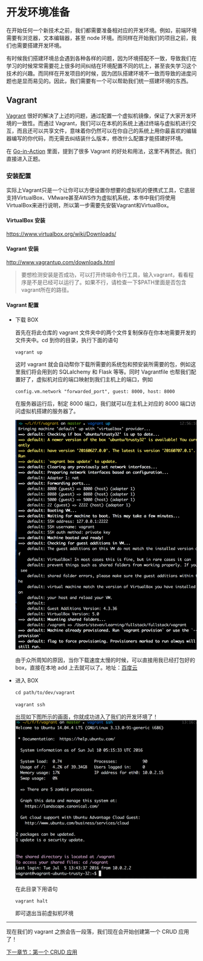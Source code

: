 # 开发环境准备

在开始任何一个新技术之前，我们都需要准备相对应的开发环境。例如，前端环境需要有浏览器，文本编辑器，甚至 node 环境。而同样在开始我们的项目之前，我们也需要搭建开发环境。

有时候我们搭建环境总会遇到各种各样的问题，因为环境搭配不一致，导致我们在学习的时候常常需要花上很多时间纠结在环境配置不同的坑上，甚至丧失学习这个技术的兴趣。而同样在开发项目的时候，因为团队搭建环境不一致而导致的进度问题也是显而易见的。因此，我们需要有一个可以帮助我们统一搭建环境的东西。

## Vagrant

[Vagrant](https://github.com/mitchellh/vagrant) 很好的解决了上述的问题，通过配置一个虚拟机镜像，保证了大家开发环境的一致性。而通过 Vagrant，我们可以在本机的系统上通过终端与虚拟机进行交互，而且还可以共享文件，意味着你仍然可以在你自己的系统上用你最喜欢的编辑器编写的你代码，而无需去纠结装什么版本，修改什么配置才能搭建好环境。

在 [Go-in-Action](https://github.com/astaxie/Go-in-Action/blob/master/ebook/zh/01.0.md) 里面，提到了很多 Vagrant 的好处和用法，这里不再赘述。我们直接进入正题。

### 安装配置

实际上Vagrant只是一个让你可以方便设置你想要的虚拟机的便携式工具，它底层支持VirtualBox、VMware甚至AWS作为虚拟机系统，本书中我们将使用VirtualBox来进行说明，所以第一步需要先安裝Vagrant和VirtualBox。

#### VirtualBox 安装
https://www.virtualbox.org/wiki/Downloads/

#### Vagrant 安装
http://www.vagrantup.com/downloads.html
> 要想检测安装是否成功，可以打开终端命令行工具，输入vagrant，看看程序是不是已经可以运行了。如果不行，请检查一下$PATH里面是否包含vagrant所在的路径。

#### Vagrant 配置
- 下载 BOX

    首先在将此仓库的 vagrant 文件夹中的两个文件复制保存在你本地需要开发的文件夹中。cd 到你的目录，执行下面的语句

    ```
    vagrant up
    ```

    这时 vagrant 就会自动帮你下载所需要的系统包和预安装所需要的包，例如这里我们将会用到的 SQLalchemy 和 Flask 等等。同时 Vagrantfile 也帮我们配置好了，虚拟机对应的端口映射到我们主机上的端口，例如

    ```
    config.vm.network "forwarded_port", guest: 8000, host: 8000
    ```

    在服务器运行后，制定 8000 端口，我们就可以在主机上对应的 8000 端口访问虚拟机搭建的服务器了。

    ![vagrant-up](../images/C0-vagrant-up.png)

    由于众所周知的原因，当你下载速度太慢的时候，可以直接用我已经打包好的 box，直接在本地 add 上去就可以了。地址：[百度云](https://pan.baidu.com/s/1jIbcgMq)

- 进入 BOX

    ```
    cd path/to/dev/vagrant

    vagrant ssh
    ```

    出现如下图所示的画面，你就成功进入了我们的开发环境了！
    ![vagrant-ssh](../images/C0-vagrant-ssh.png)

    在此目录下用语句

    ```
    vagrant halt
    ```

    即可退出当前虚拟机环境


---

现在我们的 vagrant 之旅会告一段落，我们现在会开始创建第一个 CRUD 应用了！

[下一章节：第一个 CRUD 应用](chapter_1_0.md)
